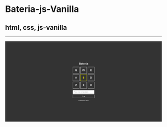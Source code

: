 # Bateria-js-Vanilla

## html, css, js-vanilla

<hr>

<img title="Versão desktop" alt="readme" src="imgs/readme.png">